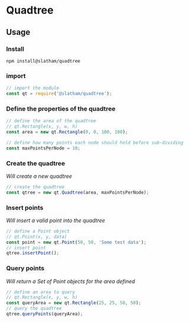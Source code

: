 # Quadtree


## Usage

### Install

```
npm install@slatham/quadtree
```

### import

```javascript
// import the module
const qt = require('@slatham/quadtree');
```
### Define the properties of the quadtree
```javascript
// define the area of the quadtree
// qt.Rectangle(x, y, w, h)
const area = new qt.Rectangle(0, 0, 100, 100);

// define how many points each node should hold before sub-dividing
const maxPointsPerNode = 10;
```
### Create the quadtree
_Will create a new quadtree_
```Javascript
// create the quadtree
const qtree = new qt.Quadtree(area, maxPointsPerNode);
```
### Insert points
_Will insert a valid point into the quadtree_
```Javascript
// define a Point object
// qt.Point(x, y, data)
const point = new qt.Point(50, 50, 'Some test data');
// insert point
qtree.insertPoint();
```
### Query points
_Will return a Set of Point objects for the area defined_
```Javascript
// define an area to query
// qt.Rectangle(x, y, w, h)
const queryArea = new qt.Rectangle(25, 25, 50, 50);
// query the quadtree
qtree.queryPoints(queryArea);
```


